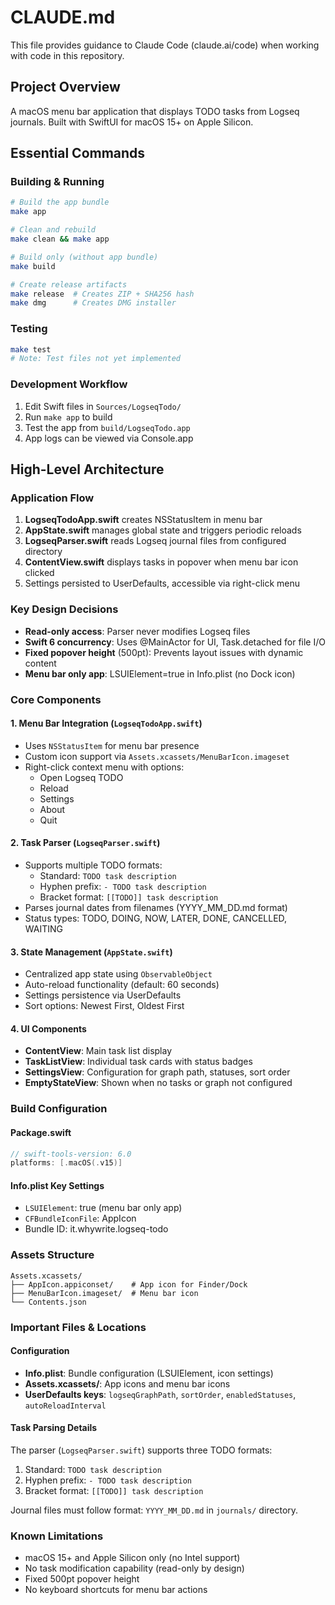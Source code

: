 # CLAUDE.md

This file provides guidance to Claude Code (claude.ai/code) when working with code in this repository.

## Project Overview
A macOS menu bar application that displays TODO tasks from Logseq journals. Built with SwiftUI for macOS 15+ on Apple Silicon.

## Essential Commands

### Building & Running
```bash
# Build the app bundle
make app

# Clean and rebuild
make clean && make app

# Build only (without app bundle)
make build

# Create release artifacts
make release  # Creates ZIP + SHA256 hash
make dmg      # Creates DMG installer
```

### Testing
```bash
make test
# Note: Test files not yet implemented
```

### Development Workflow
1. Edit Swift files in `Sources/LogseqTodo/`
2. Run `make app` to build
3. Test the app from `build/LogseqTodo.app`
4. App logs can be viewed via Console.app

## High-Level Architecture

### Application Flow
1. **LogseqTodoApp.swift** creates NSStatusItem in menu bar
2. **AppState.swift** manages global state and triggers periodic reloads
3. **LogseqParser.swift** reads Logseq journal files from configured directory
4. **ContentView.swift** displays tasks in popover when menu bar icon clicked
5. Settings persisted to UserDefaults, accessible via right-click menu

### Key Design Decisions
- **Read-only access**: Parser never modifies Logseq files
- **Swift 6 concurrency**: Uses @MainActor for UI, Task.detached for file I/O
- **Fixed popover height** (500pt): Prevents layout issues with dynamic content
- **Menu bar only app**: LSUIElement=true in Info.plist (no Dock icon)

### Core Components

#### 1. Menu Bar Integration (`LogseqTodoApp.swift`)
- Uses `NSStatusItem` for menu bar presence
- Custom icon support via `Assets.xcassets/MenuBarIcon.imageset`
- Right-click context menu with options:
  - Open Logseq TODO
  - Reload
  - Settings
  - About
  - Quit

#### 2. Task Parser (`LogseqParser.swift`)
- Supports multiple TODO formats:
  - Standard: `TODO task description`
  - Hyphen prefix: `- TODO task description`
  - Bracket format: `[[TODO]] task description`
- Parses journal dates from filenames (YYYY_MM_DD.md format)
- Status types: TODO, DOING, NOW, LATER, DONE, CANCELLED, WAITING

#### 3. State Management (`AppState.swift`)
- Centralized app state using `ObservableObject`
- Auto-reload functionality (default: 60 seconds)
- Settings persistence via UserDefaults
- Sort options: Newest First, Oldest First

#### 4. UI Components
- **ContentView**: Main task list display
- **TaskListView**: Individual task cards with status badges
- **SettingsView**: Configuration for graph path, statuses, sort order
- **EmptyStateView**: Shown when no tasks or graph not configured

### Build Configuration

#### Package.swift
```swift
// swift-tools-version: 6.0
platforms: [.macOS(.v15)]
```

#### Info.plist Key Settings
- `LSUIElement`: true (menu bar only app)
- `CFBundleIconFile`: AppIcon
- Bundle ID: it.whywrite.logseq-todo

### Assets Structure
```
Assets.xcassets/
├── AppIcon.appiconset/    # App icon for Finder/Dock
├── MenuBarIcon.imageset/  # Menu bar icon
└── Contents.json
```

### Important Files & Locations

#### Configuration
- **Info.plist**: Bundle configuration (LSUIElement, icon settings)
- **Assets.xcassets/**: App icons and menu bar icons
- **UserDefaults keys**: `logseqGraphPath`, `sortOrder`, `enabledStatuses`, `autoReloadInterval`

#### Task Parsing Details
The parser (`LogseqParser.swift`) supports three TODO formats:
1. Standard: `TODO task description`
2. Hyphen prefix: `- TODO task description`  
3. Bracket format: `[[TODO]] task description`

Journal files must follow format: `YYYY_MM_DD.md` in `journals/` directory.

### Known Limitations
- macOS 15+ and Apple Silicon only (no Intel support)
- No task modification capability (read-only by design)
- Fixed 500pt popover height
- No keyboard shortcuts for menu bar actions